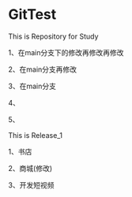 # GitTest
This is Repository for Study

1、在main分支下的修改再修改再修改

2、在main分支再修改

3、在main分支

4、

5、



This is Release_1

1、书店

2、商城(修改)

3、开发短视频
